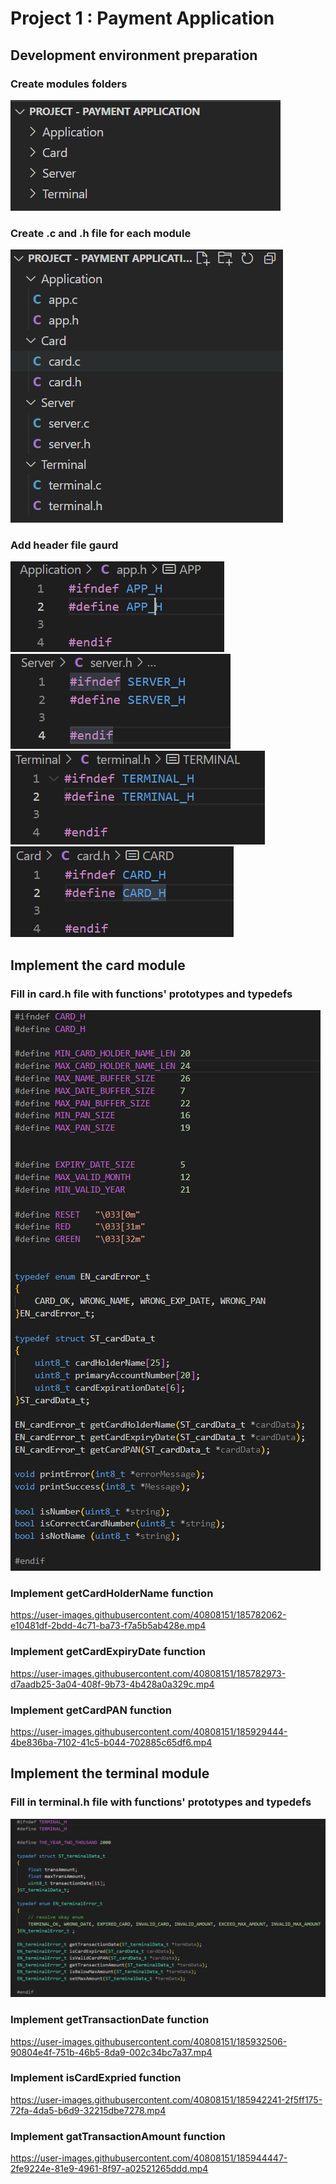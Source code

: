 # Project 1 : Payment Application

## Development environment preparation
### Create modules folders
![](Screenshots/1-folder_structure.png)
### Create .c and .h file for each module
![](Screenshots/2-files_in_each_folder.png)
### Add header file gaurd
![](Screenshots/3-APP_Header_file_guard.png)
![](Screenshots/4-SERVER_Header_file_guard.png)
![](Screenshots/5-TERMINAL_Header_file_guard.png)
![](Screenshots/6-CARD_Header_file_guard.png)
## Implement the card module
### Fill in card.h file with functions' prototypes and typedefs
![](Screenshots/7-CARD_Header_complete.png)
### Implement getCardHolderName function
https://user-images.githubusercontent.com/40808151/185782062-e10481df-2bdd-4c71-ba73-f7a5b5ab428e.mp4
### Implement getCardExpiryDate function
https://user-images.githubusercontent.com/40808151/185782973-d7aadb25-3a04-408f-9b73-4b428a0a329c.mp4
### Implement getCardPAN function
https://user-images.githubusercontent.com/40808151/185929444-4be836ba-7102-41c5-b044-702885c65df6.mp4

## Implement the terminal module
### Fill in terminal.h file with functions' prototypes and typedefs
![](Screenshots/8-TERMINAL_Header_complete.png)
### Implement getTransactionDate function
https://user-images.githubusercontent.com/40808151/185932506-90804e4f-751b-46b5-8da9-002c34bc7a37.mp4
### Implement isCardExpried function
https://user-images.githubusercontent.com/40808151/185942241-2f5ff175-72fa-4da5-b6d9-32215dbe7278.mp4
### Implement gatTransactionAmount function
https://user-images.githubusercontent.com/40808151/185944447-2fe9224e-81e9-4961-8f97-a02521265ddd.mp4
